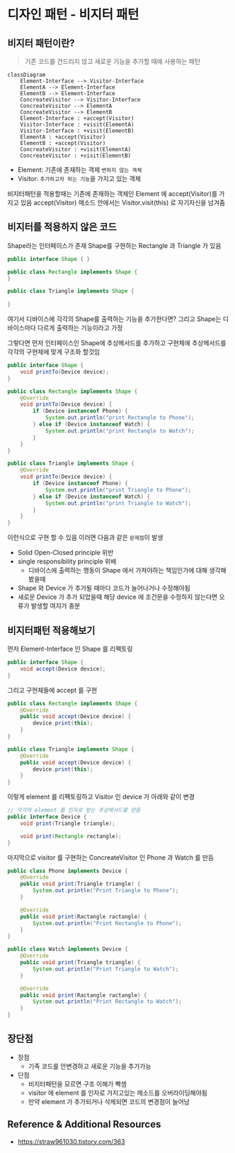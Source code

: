# 디자인 패턴 - 비지터 패턴
## 비지터 패턴이란?
> 기존 코드를 건드리지 않고 새로운 기능을 추가할 때에 사용하는 패턴

```mermaid
classDiagram
    Element-Interface --> Visitor-Interface
    ElementA --> Element-Interface
    ElementB --> Element-Interface
    ConcreateVisitor --> Visitor-Interface
    ConcreateVisitor --> ElementA
    ConcreateVisitor --> ElementB
    Element-Interface : +accept(Visitor)
    Visitor-Interface : +visit(ElementA)
    Visitor-Interface : +visit(ElementB)
    ElementA : +accept(Visitor)
    ElementB : +accept(Visitor)
    ConcreateVisitor : +visit(ElementA)
    ConcreateVisitor : +visit(ElementB)
```
- Element: 기존에 존재하는 객제 `변하지 않는 객체`
- Visitor: `추가하고자 하는 기능`을 가지고 있는 객체

비지터패턴을 적용할때는 기존에 존재하는 객체인 Element 에 accept(Visitor)를 가지고 있음
accept(Visitor) 메소드 안에서는 Visitor.visit(this) 로 자기자신을 넘겨줌

## 비지터를 적용하지 않은 코드
Shape라는 인터페이스가 존재 Shape를 구현하는 Rectangle 과 Triangle 가 있음
```java
public interface Shape { }

public class Rectangle implements Shape {
}

public class Triangle implements Shape {
    
}
```
여기서 디바이스에 각각의 Shape를 출력하는 기능을 추가한다면? 그리고 Shape는 디바이스마다 다르게 출력하는 기능이라고 가정

그렇다면 먼저 인터페이스인 Shape에 추상메서드를 추가하고 구현체에 추상메서드를 각각의 구현체에 맞게 구조화 할것임

```java
public interface Shape {
    void printTo(Device device);
}
```
```java
public class Rectangle implements Shape {
    @Override
    void printTo(Device device) {
        if (Device instanceof Phone) {
            System.out.println("print Rectangle to Phone");
        } else if (Device instanceof Watch) {
            System.out.println("print Rectangle to Watch");
        }
    }
}
```
```java
public class Triangle implements Shape {
    @Override
    void printTo(Device device) {
        if (Device instanceof Phone) {
            System.out.println("print Triangle to Phone");
        } else if (Device instanceof Watch) {
            System.out.println("print Triangle to Watch");
        }
    }
}
```
이런식으로 구현 할 수 있음 이러면 다음과 같은 `문제점`이 발생
- Solid Open-Closed principle 위반
- single responsibility principle 위배
  - 디바이스에 출력하는 행동이 Shape 에서 가져야하는 책임인가에 대해 생각해 봤을때
- Shape 와 Device 가 추가될 때마다 코드가 늘어나거나 수정해야됨
- 새로운 Device 가 추가 되었을때 해당 device 에 조건문을 수정하지 않는다면 오류가 발생할 여지가 충분

## 비지터패턴 적용해보기
먼저  Element-Interface 인 Shape 를 리펙토링
```java
public interface Shape {
    void accept(Device device);
}
```

그리고 구현체들에 accept 를 구현
```java
public class Rectangle implements Shape {
    @Override
    public void accept(Device device) {
        device.print(this);
    }
}
```
```java
public class Triangle implements Shape {
    @Override
    public void accept(Device device) {
        device.print(this);
    }
}
```

이렇게 element 를 리펙토링하고 Visitor 인 device 가 아래와 같이 변경

```java
// 각각의 element 를 인자로 받는 추상메서드를 만듬
public interface Device {
    void print(Triangle triangle);

    void print(Rectangle rectangle);
}
```
마지막으로 visitor 를 구현하는 ConcreateVisitor 인 Phone 과 Watch 를 만듬

```java
public class Phone implements Device {
    @Override
    public void print(Triangle triangle) {
        System.out.println("Print Triangle to Phone");
    }

    @Override
    public void print(Ractangle ractangle) {
        System.out.println("Print Rectangle to Phone");
    }
}
```

```java
public class Watch implements Device {
    @Override
    public void print(Triangle triangle) {
        System.out.println("Print Triangle to Watch");
    }

    @Override
    public void print(Ractangle ractangle) {
        System.out.println("Print Rectangle to Watch");
    }
}
```

## 장단점
- 장점
  - 기족 코드를 안변경하고 새로운 기능을 추가가능
- 단점
  - 비지터패턴을 모르면 구조 이해가 빡셈
  - visitor 에 element 를 인자로 가지고있는 메소드를 오버라이딩해야됨
  - 만약 element 가 추가되거나 삭제되면 코드의 변경점이 늘어남

## Reference & Additional Resources
- https://straw961030.tistory.com/363
